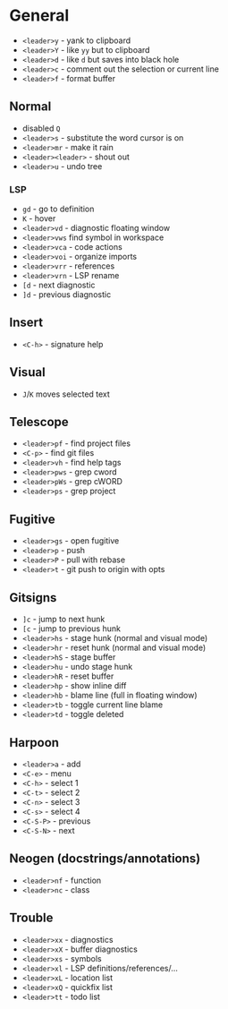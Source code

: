 # General

- `<leader>y` - yank to clipboard
- `<leader>Y` - like `yy` but to clipboard
- `<leader>d` - like `d` but saves into black hole
- `<leader>c` - comment out the selection or current line
- `<leader>f` - format buffer

## Normal

- disabled `Q`
- `<leader>s` - substitute the word cursor is on
- `<leader>mr` - make it rain
- `<leader><leader>` - shout out
- `<leader>u` - undo tree

### LSP

- `gd` - go to definition
- `K` - hover
- `<leader>vd` - diagnostic floating window
- `<leader>vws` find symbol in workspace
- `<leader>vca` - code actions
- `<leader>voi` - organize imports
- `<leader>vrr` - references
- `<leader>vrn` - LSP rename
- `[d` - next diagnostic
- `]d` - previous diagnostic

## Insert

- `<C-h>` - signature help

## Visual

- `J`/`K` moves selected text

## Telescope

- `<leader>pf` - find project files
- `<C-p>` - find git files
- `<leader>vh` - find help tags
- `<leader>pws` - grep cword
- `<leader>pWs` - grep cWORD
- `<leader>ps` - grep project

## Fugitive

- `<leader>gs` - open fugitive
- `<leader>p` - push
- `<leader>P` - pull with rebase
- `<leader>t` - git push to origin with opts

## Gitsigns

- `]c` - jump to next hunk
- `[c` - jump to previous hunk
- `<leader>hs` - stage hunk (normal and visual mode)
- `<leader>hr` - reset hunk (normal and visual mode)
- `<leader>hS` - stage buffer
- `<leader>hu` - undo stage hunk
- `<leader>hR` - reset buffer
- `<leader>hp` - show inline diff
- `<leader>hb` - blame line (full in floating window)
- `<leader>tb` - toggle current line blame
- `<leader>td` - toggle deleted

## Harpoon

- `<leader>a` - add
- `<C-e>` - menu
- `<C-h>` - select 1
- `<C-t>` - select 2
- `<C-n>` - select 3
- `<C-s>` - select 4
- `<C-S-P>` - previous
- `<C-S-N>` - next

## Neogen (docstrings/annotations)

- `<leader>nf` - function
- `<leader>nc` - class

## Trouble

- `<leader>xx` - diagnostics
- `<leader>xX` - buffer diagnostics
- `<leader>xs` - symbols
- `<leader>xl` - LSP definitions/references/...
- `<leader>xL` - location list
- `<leader>xQ` - quickfix list
- `<leader>tt` - todo list
